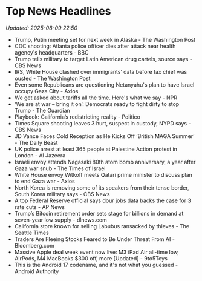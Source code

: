 # Top News Headlines

_Updated: 2025-08-09 22:50_

- Trump, Putin meeting set for next week in Alaska - The Washington Post
- CDC shooting: Atlanta police officer dies after attack near health agency's headquarters - BBC
- Trump tells military to target Latin American drug cartels, source says - CBS News
- IRS, White House clashed over immigrants’ data before tax chief was ousted - The Washington Post
- Even some Republicans are questioning Netanyahu's plan to have Israel occupy Gaza City - Axios
- We get asked about tariffs all the time. Here's what we say - NPR
- ‘We are at war – bring it on’: Democrats ready to fight dirty to stop Trump - The Guardian
- Playbook: California’s redistricting reality - Politico
- Times Square shooting leaves 3 hurt, suspect in custody, NYPD says - CBS News
- JD Vance Faces Cold Reception as He Kicks Off ‘British MAGA Summer’ - The Daily Beast
- UK police arrest at least 365 people at Palestine Action protest in London - Al Jazeera
- Israeli envoy attends Nagasaki 80th atom bomb anniversary, a year after Gaza war snub - The Times of Israel
- White House envoy Witkoff meets Qatari prime minister to discuss plan to end Gaza war - Axios
- North Korea is removing some of its speakers from their tense border, South Korea military says - CBS News
- A top Federal Reserve official says dour jobs data backs the case for 3 rate cuts - AP News
- Trump’s Bitcoin retirement order sets stage for billions in demand at seven-year low supply - dlnews.com
- California store known for selling Labubus ransacked by thieves - The Seattle Times
- Traders Are Fleeing Stocks Feared to Be Under Threat From AI - Bloomberg.com
- Massive Apple deal week event now live: M3 iPad Air all-time low, AirPods, M4 MacBooks $300 off, more [Updated] - 9to5Toys
- This is the Android 17 codename, and it's not what you guessed - Android Authority